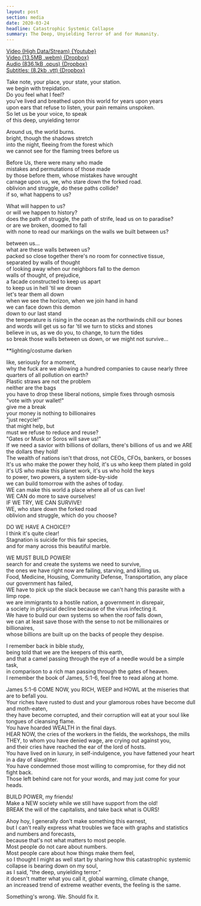 ```yaml
---
layout: post
section: media
date: 2020-03-24
headline: Catastrophic Systemic Collapse
summary: The Deep, Unyielding Terror of and for Humanity.
---
```

[Video (High Data/Stream) {Youtube}](https://www.youtube.com/watch?v=Y2Z3VvSowwY)  
[Video (13.5MB .webm) {Dropbox}](https://www.dropbox.com/s/2op7tzomozljejm/2020-03-24-collapse.webm?dl=1)  
[Audio (836.1kB .opus) {Dropbox}](https://www.dropbox.com/s/i23dyvghcn4mwqp/2020-03-24-collapse.opus?dl=1)  
[Subtitles: (8.2kb .vtt) {Dropbox}](https://www.dropbox.com/s/zaux948ox4xbotz/2020-03-24-collapse.vtt?dl=1)

Take note, your place, your state, your station.  
we begin with trepidation.  
Do you feel what I feel?  
you've lived and breathed upon this world for years upon years  
upon ears that refuse to listen, your pain remains unspoken.  
So let us be your voice, to speak  
of this deep, unyielding terror  

Around us, the world burns.  
bright, though the shadows stretch  
into the night, fleeing from the forest which  
we cannot see for the flaming trees before us  

Before Us, there were many who made  
mistakes and permutations of those made  
by those before them, whose mistakes have wrought  
carnage upon us, we, who stare down the forked road.  
oblivion and struggle, do these paths collide?  
if so, what happens to us?  

What will happen to us?  
or will we happen to history?  
does the path of struggle, the path of strife, lead us on to paradise?  
or are we broken, doomed to fall  
with none to read our markings on the walls we built between us?  

between us...  
what are these walls between us?  
packed so close together there's no room for connective tissue,  
separated by walls of thought  
of looking away when our neighbors fall to the demon  
walls of thought, of prejudice,  
a facade constructed to keep us apart  
to keep us in hell 'til we drown  
let's tear them all down  
when we see the horizon, when we join hand in hand  
we can face down this demon  
down to our last stand  
the temperature is rising in the ocean as the northwinds chill our bones  
and words will get us so far 'til we turn to sticks and stones  
believe in us, as we do you, to change, to turn the tides  
so break those walls between us down, or we might not survive...  

**lighting/costume darken  

like, seriously for a moment,  
why the fuck are we allowing a hundred companies to cause nearly three quarters of all pollution on earth?  
Plastic straws are not the problem  
neither are the bags  
you have to drop these liberal notions, simple fixes through osmosis  
"vote with your wallet!"  
give me a break  
your money is nothing to billionaires  
"just recycle!"  
that might help, but  
must we refuse to reduce and reuse?  
"Gates or Musk or Soros will save us!"  
If we need a savior with billions of dollars, there's billions of us and we ARE the dollars they hold!  
The wealth of nations isn't that dross, not CEOs, CFOs, bankers, or bosses  
It's us who make the power they hold, it's us who keep them plated in gold  
it's US who make this planet work, it's us who hold the keys  
to power, two powers, a system side-by-side  
we can build tomorrow with the ashes of today.  
WE can make this world a place where all of us can live!  
WE CAN do more to save ourselves!  
IF WE TRY, WE CAN SURVIVE!  
WE, who stare down the forked road  
oblivion and struggle, which do you choose?  

DO WE HAVE A CHOICE!?  
I think it's quite clear!  
Stagnation is suicide for this fair species,  
and for many across this beautiful marble.  

WE MUST BUILD POWER!  
search for and create the systems we need to survive,  
the ones we have right now are failing, starving, and killing us.  
Food, Medicine, Housing, Community Defense, Transportation, any place our government has failed,  
WE have to pick up the slack because we can't hang this parasite with a limp rope.  
we are immigrants to a hostile nation, a government in disrepair,  
a society in physical decline because of the virus infecting it.  
We have to build our own systems so when the roof falls down,  
we can at least save those with the sense to not be millionaires or billionaires,  
whose billions are built up on the backs of people they despise.

I remember back in bible study,  
being told that we are the keepers of this earth,  
and that a camel passing through the eye of a needle would be a simple task,  
in comparison to a rich man passing through the gates of heaven.  
I remember the book of James, 5:1-6, feel free to read along at home.  

James 5:1-6
COME NOW, you RICH, WEEP and HOWL at the miseries that are to befall you.  
Your riches have rusted to dust and your glamorous robes have become dull and moth-eaten,  
they have become corrupted, and their corruption will eat at your soul like tongues of cleansing flame.  
You have hoarded WEALTH in the final days.  
HEAR NOW, the cries of the workers in the fields, the workshops, the mills  
THEY, to whom you have denied wage, are crying out against you,  
and their cries have reached the ear of the lord of hosts.  
You have lived on in luxury, in self-indulgence, you have fattened your heart in a day of slaughter.  
You have condemned those most willing to compromise, for they did not fight back.  
Those left behind care not for your words, and may just come for your heads.  

BUILD POWER, my friends!  
Make a NEW society while we still have support from the old!  
BREAK the will of the capitalists, and take back what is OURS!  

Ahoy hoy, I generally don't make something this earnest,  
but I can't really express what troubles we face with graphs and statistics and numbers and forecasts,  
because that's not what matters to most people.  
Most people do not care about numbers.  
Most people care about how things make them feel,  
so I thought I might as well start by sharing how this catastrophic systemic collapse is bearing down on my soul,  
as I said, "the deep, unyielding terror."  
it doesn't matter what you call it, global warming, climate change,  
an increased trend of extreme weather events, the feeling is the same.

Something's wrong.
We.
Should fix it.
